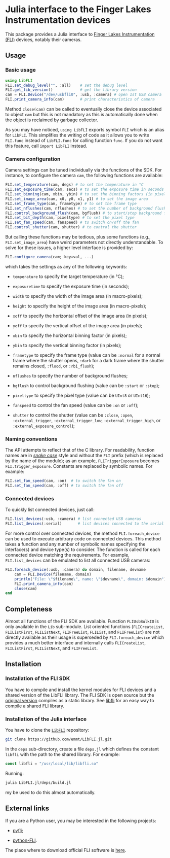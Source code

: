 # Julia interface to the Finger Lakes Instrumentation devices

This package provides a Julia interface to [Finger Lakes Instrumentation
(FLI)](https://www.flicamera.com/) devices, notably their cameras.


## Usage

### Basic usage

```julia
using LibFLI
FLI.set_debug_level("", :all)    # set the debug level
FLI.get_lib_version()            # get the library version
cam = FLI.Device("/dev/usbfli0", :usb, :camera) # open 1st USB camera
FLI.print_camera_info(cam)       # print characteristics of camera
```

Method `close(cam)` can be called to eventually close the device associated to
object `cam` but this is not mandatory as this is automatically done when the
object is reclaimed by garbage collector.

As you may have noticed, `using LibFLI` exports symbol `FLI` which is an alias
for `LibFLI`.  This simplifies the writing of code as it allows you to write
`FLI.func` instead of `LibFLI.func` for calling function `func`.  If you do not
want this feature, call `import LibFLI` instead.


### Camera configuration

Camera settings can be tuned individually via the functions of the SDK.  For
instance, to configure the camera `cam`, the following functions are available:

```julia
FLI.set_temperature(cam, degs) # to set the temperature in °C
FLI.set_exposure_time(cam, secs) # to set the exposure time in seconds
FLI.set_binning(cam, xbin, ybin) # to set the binning factors (in pixels)
FLI.set_image_area(cam, x0, y0, x1, y1) # to set the image area
FLI.set_frame_type(cam, frametype) # to set the frame type
FLI.set_nflushes(cam, nflushes) # to set the number of background flushes
FLI.control_background_flush(cam, bgflush) # to start/stop background flushing
FLI.set_bit_depth(cam, pixeltype) # to set the pixel type
FLI.set_fan_speed(cam, fanspeed) # to switch on/off the fan
FLI.control_shutter(cam, shutter) # to control the shutter
```

But calling these functions may be tedious, plus some functions (e.g.,
`FLI.set_image_area`) have weird parameters not directly understandable.  To
solve for these issues, a higher level interface is provided by:

```julia
FLI.configure_camera(cam; key=val, ...)
```

which takes the settings as any of the following keywords:

- `temperature` to specify the target temperature (in °C);

- `exposuretime` to specify the exposure time (in seconds);

- `width` to specify the width of the image area (in macro-pixels);

- `height` to specify the height of the image area (in macro-pixels);

- `xoff` to specify the horizontal offset of the image area (in pixels);

- `yoff` to specify the vertical offset of the image area (in pixels);

- `xbin` to specify the horizontal binning factor (in pixels);

- `ybin` to specify the vertical binning factor (in pixels);

- `frametype` to specify the frame type (value can be `:normal` for a normal
  frame where the shutter opens, `:dark` for a dark frame where the shutter
  remains closed, `:flood`, or `:rbi_flush`);

- `nflushes` to specify the number of background flushes;

- `bgflush` to control background flushing (value can be `:start` or `:stop`);

- `pixeltype` to specify the pixel type (value can be `UInt8` or `UInt16`);

- `fanspeed` to control the fan speed (value can be `:on` or `:off`);

- `shutter` to control the shutter (value can be `:close`, `:open`,
  `:external_trigger`, `:external_trigger_low`, `:external_trigger_high`, or
  `:external_exposure_control`);


### Naming conventions

The API attempts to reflect that of the C library.  For readability, function
names are in [*snake case*](https://en.wikipedia.org/wiki/Snake_case) style and
without the `FLI` prefix (which is replaced by the name of the module); as an
example, `FLITriggerExposure` becomes `FLI.trigger_exposure`.  Constants are
replaced by symbolic names.  For example:

```julia
FLI.set_fan_speed(cam, :on)  # to switch the fan on
FLI.set_fan_speed(cam, :off) # to switch the fan off
```


### Connected devices

To quickly list connected devices, just call:

```julia
FLI.list_devices(:usb, :camera) # list connected USB cameras
FLI.list_devices(:serial)       # list devices connected to the serial port
```

For more control over connected devices, the method `FLI.foreach_device` can be
used to execute arbitrary code on connected devices.  This method takes a
function and any number of symbolic names specifying the interface(s) and
device type(s) to consider.  The function is called for each connected device
matching the requirements.  For example, `FLI.list_devices` can be emulated to
list all connected USB cameras:

```julia
FLI.foreach_device(:usb, :camera) do domain, filename, devname
    cam = FLI.Device(filename, domain)
    println("File: \"$filename\", name: \"$devname\", domain: $domain")
    FLI.print_camera_info(cam)
    close(cam)
end
```


## Completeness

Almost all functions of the FLI SDK are available.  Function `FLIUsbBulkIO` is
only available in the `Lib` sub-module.  List oriented functions
(`FLICreateList`, `FLIListFirst`, `FLIListNext`, `FLIFreeList`, `FLIList`, and
`FLIFreeList`) are not directly available as their usage is superseded by
`FLI.foreach_device` which provides a much better interface and internally
calls `FLICreateList`, `FLIListFirst`, `FLIListNext`, and `FLIFreeList`.


## Installation

### Installation of the FLI SDK

You have to compile and install the kernel modules for FLI devices and a shared
version of the LibFLI library.  The FLI SDK is open source but the [original
version](https://www.flicamera.com/software) compiles as a static library.  See
[libfli](https://git-cral.univ-lyon1.fr/tao/libfli) for an easy way to compile
a shared FLI library.


### Installation of the Julia interface

You have to clone the [`LibFLI`](https://github.com/emmt/LibFLI) repository:

```sh
git clone https://github.com/emmt/LibFLI.jl.git
```

In the `deps` sub-directory, create a file `deps.jl` which defines the constant
`libfli` with the path to the shared library.  For example:

```julia
const libfli = "/usr/local/lib/libfli.so"
```

Running:

```sh
julia LibFLI.jl/deps/build.jl
```

my be used to do this almost automatically.


## External links

If you are a Python user, you may be interested in the following projects:

- [pyfli](https://github.com/charris/pyfli);

- [python-FLI](https://github.com/cversek/python-FLI).

The place where to download official FLI software is
[here](https://www.flicamera.com/software).
